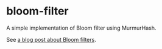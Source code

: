 # bloom-filter
A simple implementation of Bloom filter using MurmurHash.

See [a blog post about Bloom filters](https://ivanyu.me/blog/2015/04/05/the-bloom-filter/).
